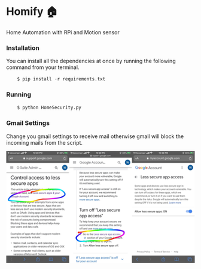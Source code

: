# Homify 🏠
Home Automation with RPi and Motion sensor

### Installation
You can install all the dependencies at once by running the following command from your terminal.
``` python
    $ pip install -r requirements.txt
```
### Running

```python
    $ python HomeSecurity.py
 ```


### Gmail Settings
Change you gmail settings to receive mail otherwise gmail will block the incoming mails from the script.

![gmail-settings](gmail-settings.jpg)

